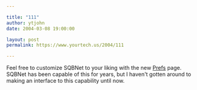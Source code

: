 ```yaml
---

title: "111"
author: ytjohn
date: 2004-03-08 19:00:00

layout: post
permalink: https://www.yourtech.us/2004/111

---
```

Feel free to customize SQBNet to your liking with the new <a href="/prefs.php">Prefs</a> page.  SQBNet has been capable of this for years, but I haven't gotten around to making an interface to this capability until now.
